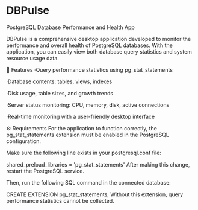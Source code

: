 # DBPulse
PostgreSQL Database Performance and Health App

DBPulse is a comprehensive desktop application developed to monitor the performance and overall health of PostgreSQL databases.
With the application, you can easily view both database query statistics and system resource usage data.

🚀 Features
·Query performance statistics using pg_stat_statements

·Database contents: tables, views, indexes

·Disk usage, table sizes, and growth trends

·Server status monitoring: CPU, memory, disk, active connections

·Real-time monitoring with a user-friendly desktop interface

⚙️ Requirements
For the application to function correctly, the pg_stat_statements extension must be enabled in the PostgreSQL configuration.

Make sure the following line exists in your postgresql.conf file:

shared_preload_libraries = 'pg_stat_statements'
After making this change, restart the PostgreSQL service.

Then, run the following SQL command in the connected database:

CREATE EXTENSION pg_stat_statements;
Without this extension, query performance statistics cannot be collected.
